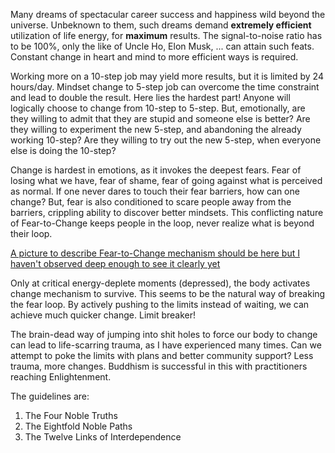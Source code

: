   Many dreams of spectacular career success and happiness wild beyond the universe. Unbeknown to them, such dreams demand **extremely efficient** utilization of life energy, for **maximum** results. The signal-to-noise ratio has to be 100%, only the like of Uncle Ho, Elon Musk, ... can attain such feats. Constant change in heart and mind to more efficient ways is required.

Working more on a 10-step job may yield more results, but it is limited by 24 hours/day. Mindset change to 5-step job can overcome the time constraint and lead to double the result. Here lies the hardest part! Anyone will logically choose to change from 10-step to 5-step. But, emotionally, are they willing to admit that they are stupid and someone else is better? Are they willing to experiment the new 5-step, and abandoning the already working 10-step? Are they willing to try out the new 5-step, when everyone else is doing the 10-step?
  
Change is hardest in emotions, as it invokes the deepest fears. Fear of losing what we have, fear of shame, fear of going against what is perceived as normal. If one never dares to touch their fear barriers, how can one change? But, fear is also conditioned to scare people away from the barriers, crippling ability to discover better mindsets. This conflicting nature of Fear-to-Change keeps people in the loop, never realize what is beyond their loop.

[A picture to describe Fear-to-Change mechanism should be here but I haven't observed deep enough to see it clearly yet]()

Only at critical energy-deplete moments (depressed), the body activates change mechanism to survive. This seems to be the natural way of breaking the fear loop. By actively pushing to the limits instead of waiting, we can achieve much quicker change. Limit breaker!

The brain-dead way of jumping into shit holes to force our body to change can lead to life-scarring trauma, as I have experienced many times. Can we attempt to poke the limits with plans and better community support? Less trauma, more changes. Buddhism is successful in this with practitioners reaching Enlightenment.

The guidelines are:
1. The Four Noble Truths
2. The Eightfold Noble Paths
3. The Twelve Links of Interdependence